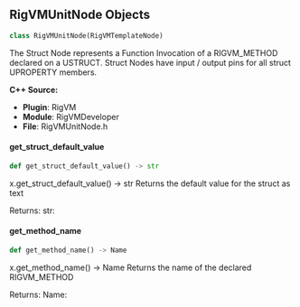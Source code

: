 ## RigVMUnitNode Objects

```python
class RigVMUnitNode(RigVMTemplateNode)
```

The Struct Node represents a Function Invocation of a RIGVM_METHOD
declared on a USTRUCT. Struct Nodes have input / output pins for all
struct UPROPERTY members.

**C++ Source:**

- **Plugin**: RigVM
- **Module**: RigVMDeveloper
- **File**: RigVMUnitNode.h

<a id="unreal.RigVMUnitNode.get_struct_default_value"></a>

#### get_struct_default_value

```python
def get_struct_default_value() -> str
```

x.get_struct_default_value() -> str
Returns the default value for the struct as text

Returns:
    str:

<a id="unreal.RigVMUnitNode.get_method_name"></a>

#### get_method_name

```python
def get_method_name() -> Name
```

x.get_method_name() -> Name
Returns the name of the declared RIGVM_METHOD

Returns:
    Name:

<a id="unreal.RigVMStructNode"></a>